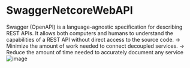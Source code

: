 # SwaggerNetcoreWebAPI
Swagger (OpenAPI) is a language-agnostic specification for describing REST APIs. 
It allows both computers and humans to understand the capabilities of a REST API without direct access to the source code.
-> Minimize the amount of work needed to connect decoupled services.
-> Reduce the amount of time needed to accurately document any service
![image](https://github.com/SounakMishraRony/SwaggerNetcoreWebAPI/assets/89722417/942790a9-2b23-4a9c-8d2b-38e36e9c95c4)
